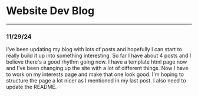 # Website Dev Blog

---
### 11/29/24

I've been updating my blog with lots of posts and hopefully I can start to really build it up into something interesting. So far I have about 4 posts and I believe there's a good rhythm going now. I have a template html page now and I've been changing up the site with a lot of different things. Now I have to work on my interests page and make that one look good. I'm hoping to structure the page a lot nicer as I mentioned in my last post. I also need to update the README. 